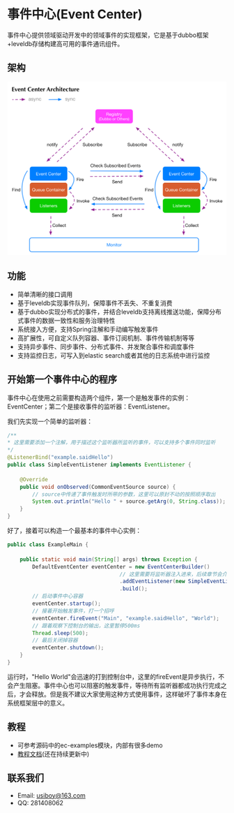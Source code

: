 # 事件中心(Event Center)
事件中心提供领域驱动开发中的领域事件的实现框架，它是基于dubbo框架+leveldb存储构建高可用的事件通讯组件。

## 架构
![架构](resources/images/architecture.png)

## 功能
 * 简单清晰的接口调用
 * 基于leveldb实现事件队列，保障事件不丢失、不重复消费
 * 基于dubbo实现分布式的事件，并结合leveldb支持离线推送功能，保障分布式事件的数据一致性和服务治理特性
 * 系统接入方便，支持Spring注解和手动编写触发事件
 * 高扩展性，可自定义队列容器、事件订阅机制、事件传输机制等等
 * 支持异步事件、同步事件、分布式事件、并发聚合事件和调度事件
 * 支持监控日志，可写入到elastic search或者其他的日志系统中进行监控

## 开始第一个事件中心的程序

事件中心在使用之前需要构造两个组件，第一个是触发事件的实例：EventCenter；第二个是接收事件的监听器：EventListener。

我们先实现一个简单的监听器：
```java
/**
* 这里需要添加一个注解，用于描述这个监听器所监听的事件，可以支持多个事件同时监听
*/
@ListenerBind("example.saidHello")
public class SimpleEventListener implements EventListener {
    
    @Override
    public void onObserved(CommonEventSource source) {
        // source中传递了事件触发时所带的参数，这里可以原封不动的按照顺序取出
        System.out.println("Hello " + source.getArg(0, String.class));
    }
}
```

好了，接着可以构造一个最基本的事件中心实例：
```java
public class ExampleMain {
    
    public static void main(String[] args) throws Exception {
        DefaultEventCenter eventCenter = new EventCenterBuilder()
                                    // 这里需要将监听器注入进来，后续章节会介绍如何自动注入监听器
                                    .addEventListener(new SimpleEventListener())
                                    .build();
        // 启动事件中心容器
        eventCenter.startup();
        // 接着开始触发事件，打一个招呼
        eventCenter.fireEvent("Main", "example.saidHello", "World");
        // 跟着观察下控制台的输出，这里暂停500ms
        Thread.sleep(500);
        // 最后关闭掉容器
        eventCenter.shutdown();
    }
}
```

运行时，"Hello World"会迅速的打到控制台中，这里的fireEvent是异步执行，不会产生阻塞。事件中心也可以阻塞的触发事件，等待所有监听器都成功执行完成之后，才会释放。但是我不建议大家使用这种方式使用事件，这样破坏了事件本身在系统框架层中的意义。

## 教程
 * 可参考源码中的ec-examples模块，内部有很多demo
 * [教程文档](https://jueming.gitbook.io/eventcenter)(还在持续更新中)
 
## 联系我们
 * Email: usiboy@163.com
 * QQ: 281408062